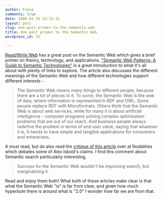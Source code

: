 ```yaml
---
author: Fiona
comments: true
date: 2008-01-26 23:33:31
layout: post
slug: one-post-primer-to-the-semantic-web
title: One post primer to the Semantic Web
wordpress_id: 33

---
```


[Read/Write Web](http://www.readwriteweb.com/) has a great post on the Semantic Web which gives a brief primer on theory, technology, and applications. ["Semantic Web Patterns: A Guide to Semantic Technologies"](http://www.readwriteweb.com/archives/semantic_web_patterns.php) is a great introduction to what it's all about with plenty of links to explore. The article also discusses the different meanings of the Semantic Web and how different technologies support different interests -


> The Semantic Web means many things to different people, because there are a lot of pieces to it. To some, the Semantic Web is the web of data, where information is represented in RDF and OWL. Some people replace RDF with Microformats. Others think that the Semantic Web is about web services, while for many it is about artificial intelligence - computer programs solving complex optimization problems that are out of our reach. And business people always redefine the problem in terms of end user value, saying that whatever it is, it needs to have simple and tangible applications for consumers and enterprises.


A must read, but do also read the [critique of this article](http://blogs.talis.com/nodalities/2008/03/nitpicking_alexs_semantic_web.php) over at Nodalities which debates some of Alex Iskold's claims. I find this comment about Semantic search particularly interesting,


> Success for the Semantic Web wouldn't be improving search, but marginalizing it.


Read and enjoy them both! What both of these articles make clear is that what the Semantic Web "is" is far from clear, and given how much hyperbole there is around what is "2.0" I wonder how far we are from that.
